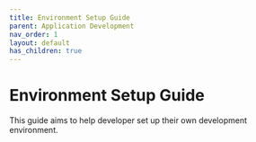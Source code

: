 ```yaml
---
title: Environment Setup Guide
parent: Application Development
nav_order: 1
layout: default
has_children: true
---
```


# Environment Setup Guide

This guide aims to help developer set up their own development environment.